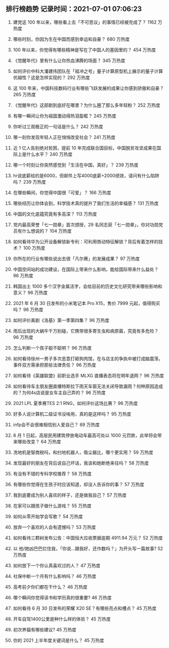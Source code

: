 
## 排行榜趋势 记录时间：2021-07-01 07:06:23
  
  1. 建党这 100 年以来，哪些看上去「不可思议」的事情已经被完成了？ 1162 万热度
    
  2. 哪些时刻，你因为生在中国而感到幸运和自豪？ 680 万热度
    
  3. 100 年以来，你觉得有哪些精神是写在了中国人的基因里的？ 454 万热度
    
  4. 《觉醒年代》里有什么让你热血沸腾的场面？ 345 万热度
    
  5. 如何评价中科大潘建伟团队在「祖冲之号」量子计算原型机上展示的量子计算优越性？这是怎样实现的？ 292 万热度
    
  6. 这 100 年来，中国科技数码行业有哪些飞跃发展的成果让你感到骄傲和自豪？ 265 万热度
    
  7. 《觉醒年代》这部剧到底好在哪里？为什么圈了那么多年轻粉？ 252 万热度
    
  8. 有哪一瞬间让你为祖国激动得热泪盈眶？ 245 万热度
    
  9. 你听过三观极正的一句话是什么？ 242 万热度
    
  10. 哪一刻你发现年轻人正在悄悄改变社会？ 241 万热度
    
  11. 近 1 亿人告别绝对贫困，提前 10 年完成联合国目标，中国脱贫攻坚成果在国际上是什么水平？ 240 万热度
    
  12. 哪一个时刻让你突然感觉到「生活在中国，真好」？ 239 万热度
    
  13. hr说底薪给的是6000，但邮件上写4000底薪+2000绩效，请问有什么陷阱吗？ 239 万热度
    
  14. 在哪些瞬间，你觉得中国很「可爱」？ 166 万热度
    
  15. 哪些经历让你体会到，科学技术真的提升了我们生活的幸福感？ 131 万热度
    
  16. 中国的文化底蕴究竟有多高深？ 113 万热度
    
  17. 党内最高荣誉「七一勋章」首次颁授，29 名同志获「七一勋章」，你对功勋党员有什么想说的？ 104 万热度
    
  18. 如何看待华为公开设备解锁新专利：可利用唇动特征解锁？背后有着怎样的技术？ 100 万热度
    
  19. 你所在的行业有哪些说出去很「凡尔赛」的发展成果？ 97 万热度
    
  20. 中国空间站的成功建设，在国际上带来什么影响，能给国际带来什么益处？ 96 万热度
    
  21. 韩国出土 1000 多个汉字金属活字，会给目前的历史文化研究带来哪些影响和意义？ 96 万热度
    
  22. 2021 年 6 月 30 日发布的小米笔记本 Pro X15，售价 7999 元起，值得购买吗？ 96 万热度
    
  23. 如何评价美剧《洛基》第一季第四集？ 96 万热度
    
  24. 雨后出现的大蜗牛千万别碰，它携带很多寄生虫和病原菌，究竟有多危险？ 96 万热度
    
  25. 怎么判断一个孩子聪不聪明？ 96 万热度
    
  26. 如何看待徐州一男子多次恶意打砸狗肉馆，在与店主的争执中被打成脑震荡，事件双方需承担那些法律责任？ 96 万热度
    
  27. 如何看待《英雄联盟》前职业选手 MLXG 直播表态将在明年退网？ 96 万热度
    
  28. 如何看待车主朋友圈直播特斯拉下雨天车窗无法关闭导致漏雨？何种原因造成的？为何4s店说是女车主自己弄的？ 96 万热度
    
  29. 2021 LPL 夏季赛TES 2:1 RNG，如何评价这场比赛？ 96 万热度
    
  30. 好多人说计算机二级证书没啥用，真的是这样吗？ 95 万热度
    
  31. infp会不会很难相信别人爱自己？ 69 万热度
    
  32. 8 月 1 日起，高层民用建筑停放电动车最高可处以 1000 元罚款，此举将会带来哪些改变？ 64 万热度
    
  33. 洗地机是智商税吗，和扫地机器人，吸尘器比，哪个更实用？ 59 万热度
    
  34. 发现最好的朋友在背后说自己坏话，我该和她断绝来往吗？ 58 万热度
    
  35. 有没有不错的专科学校推荐？ 58 万热度
    
  36. 有哪些你觉得在生孩子时应该知道，却没人告诉你的事？ 57 万热度
    
  37. 我到底要成为别人喜欢的样子，还是做我自己？ 57 万热度
    
  38. 在家可以跟孩子做什么游戏？ 55 万热度
    
  39. 如何从零开始学会写歌？ 54 万热度
    
  40. 放弃一个喜欢的人会有遗憾吗？ 53 万热度
    
  41. 如何看待三颗树发布公告：中国恒大应收票据逾期 4911.94 万元？ 52 万热度
    
  42. 以 他/她凶巴巴拦住我，「你说…跟我好，还作数吗？」为开头写一篇故事? 52 万热度
    
  43. 如何放下一个你认真喜欢过的人？ 47 万热度
    
  44. 社保中断一个月有什么影响吗？ 46 万热度
    
  45. 高考前夕你们都在干什么？ 46 万热度
    
  46. 哪个瞬间你觉得读书和学历真的很重要? 46 万热度
    
  47. 如何看待 6 月 30 日发布的荣耀 X20 SE？有哪些亮点和槽点？ 45 万热度
    
  48. 开车自驾1400公里是种什么样的体验？ 45 万热度
    
  49. 初次养猫有哪些建议? 45 万热度
    
  50. 你的 2021 上半年度关键词是什么？ 45 万热度
    